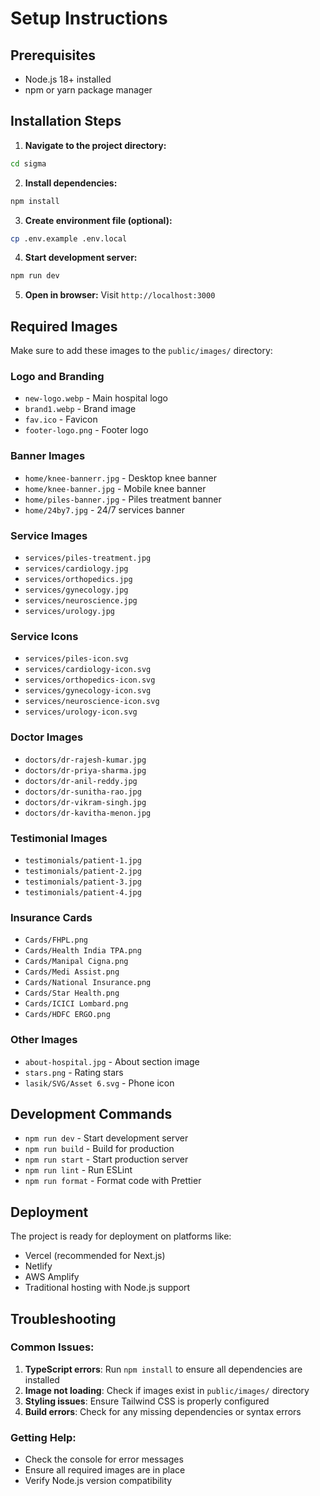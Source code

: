 # Setup Instructions

## Prerequisites
- Node.js 18+ installed
- npm or yarn package manager

## Installation Steps

1. **Navigate to the project directory:**
```bash
cd sigma
```

2. **Install dependencies:**
```bash
npm install
```

3. **Create environment file (optional):**
```bash
cp .env.example .env.local
```

4. **Start development server:**
```bash
npm run dev
```

5. **Open in browser:**
Visit `http://localhost:3000`

## Required Images

Make sure to add these images to the `public/images/` directory:

### Logo and Branding
- `new-logo.webp` - Main hospital logo
- `brand1.webp` - Brand image
- `fav.ico` - Favicon
- `footer-logo.png` - Footer logo

### Banner Images
- `home/knee-bannerr.jpg` - Desktop knee banner
- `home/knee-banner.jpg` - Mobile knee banner  
- `home/piles-banner.jpg` - Piles treatment banner
- `home/24by7.jpg` - 24/7 services banner

### Service Images
- `services/piles-treatment.jpg`
- `services/cardiology.jpg`
- `services/orthopedics.jpg`
- `services/gynecology.jpg`
- `services/neuroscience.jpg`
- `services/urology.jpg`

### Service Icons
- `services/piles-icon.svg`
- `services/cardiology-icon.svg`
- `services/orthopedics-icon.svg`
- `services/gynecology-icon.svg`
- `services/neuroscience-icon.svg`
- `services/urology-icon.svg`

### Doctor Images
- `doctors/dr-rajesh-kumar.jpg`
- `doctors/dr-priya-sharma.jpg`
- `doctors/dr-anil-reddy.jpg`
- `doctors/dr-sunitha-rao.jpg`
- `doctors/dr-vikram-singh.jpg`
- `doctors/dr-kavitha-menon.jpg`

### Testimonial Images
- `testimonials/patient-1.jpg`
- `testimonials/patient-2.jpg`
- `testimonials/patient-3.jpg`
- `testimonials/patient-4.jpg`

### Insurance Cards
- `Cards/FHPL.png`
- `Cards/Health India TPA.png`
- `Cards/Manipal Cigna.png`
- `Cards/Medi Assist.png`
- `Cards/National Insurance.png`
- `Cards/Star Health.png`
- `Cards/ICICI Lombard.png`
- `Cards/HDFC ERGO.png`

### Other Images
- `about-hospital.jpg` - About section image
- `stars.png` - Rating stars
- `lasik/SVG/Asset 6.svg` - Phone icon

## Development Commands

- `npm run dev` - Start development server
- `npm run build` - Build for production
- `npm run start` - Start production server
- `npm run lint` - Run ESLint
- `npm run format` - Format code with Prettier

## Deployment

The project is ready for deployment on platforms like:
- Vercel (recommended for Next.js)
- Netlify
- AWS Amplify
- Traditional hosting with Node.js support

## Troubleshooting

### Common Issues:

1. **TypeScript errors**: Run `npm install` to ensure all dependencies are installed
2. **Image not loading**: Check if images exist in `public/images/` directory
3. **Styling issues**: Ensure Tailwind CSS is properly configured
4. **Build errors**: Check for any missing dependencies or syntax errors

### Getting Help:
- Check the console for error messages
- Ensure all required images are in place
- Verify Node.js version compatibility